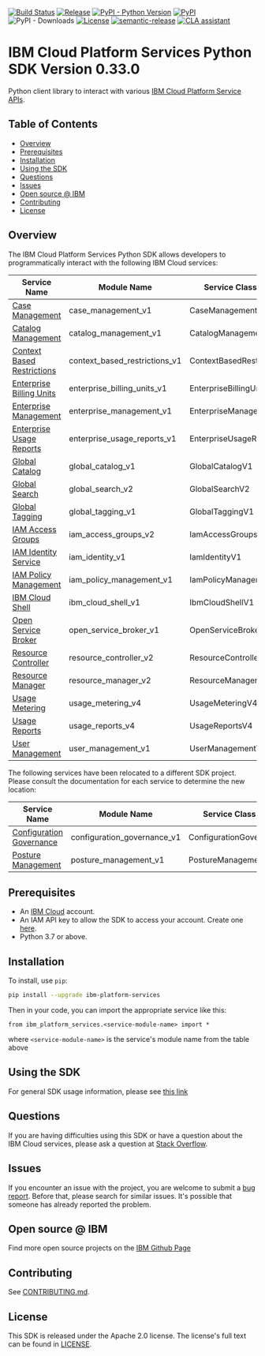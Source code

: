[![Build Status](https://app.travis-ci.com/IBM/platform-services-python-sdk.svg?branch=main)](https://app.travis-ci.com/IBM/platform-services-python-sdk)
[![Release](https://img.shields.io/github/v/release/IBM/platform-services-python-sdk)](https://github.com/IBM/platform-services-python-sdk/releases/latest)
[![PyPI - Python Version](https://img.shields.io/pypi/pyversions/ibm-platform-services)](https://pypi.org/project/ibm-platform-services/)
[![PyPI](https://img.shields.io/pypi/v/ibm-platform-services)](https://pypi.org/project/ibm-platform-services/)
![PyPI - Downloads](https://img.shields.io/pypi/dm/ibm-platform-services)
[![License](https://img.shields.io/badge/License-Apache%202.0-blue.svg)](https://opensource.org/licenses/Apache-2.0)
[![semantic-release](https://img.shields.io/badge/%20%20%F0%9F%93%A6%F0%9F%9A%80-semantic--release-e10079.svg)](https://github.com/semantic-release/semantic-release)
[![CLA assistant](https://cla-assistant.io/readme/badge/IBM/platform-services-python-sdk)](https://cla-assistant.io/IBM/platform-services-python-sdk)


# IBM Cloud Platform Services Python SDK Version 0.33.0

Python client library to interact with various 
[IBM Cloud Platform Service APIs](https://cloud.ibm.com/docs?tab=api-docs&category=platform_services).

## Table of Contents

<!--
  The TOC below is generated using the `markdown-toc` node package.

      https://github.com/jonschlinkert/markdown-toc

  You should regenerate the TOC after making changes to this file.

      npx markdown-toc -i README.md
  -->

<!-- toc -->

- [Overview](#overview)
- [Prerequisites](#prerequisites)
- [Installation](#installation)
- [Using the SDK](#using-the-sdk)
- [Questions](#questions)
- [Issues](#issues)
- [Open source @ IBM](#open-source--ibm)
- [Contributing](#contributing)
- [License](#license)

<!-- tocstop -->

## Overview

The IBM Cloud Platform Services Python SDK allows developers to programmatically interact with the following 
IBM Cloud services:

Service Name | Module Name | Service Class Name
--- | --- | ---
[Case Management](https://cloud.ibm.com/apidocs/case-management?code=python) | case_management_v1 | CaseManagementV1
[Catalog Management](https://cloud.ibm.com/apidocs/resource-catalog/private-catalog?code=python) | catalog_management_v1 | CatalogManagementV1
[Context Based Restrictions](https://cloud.ibm.com/apidocs/context-based-restrictions?code=python) | context_based_restrictions_v1 | ContextBasedRestrictionsV1
[Enterprise Billing Units](https://cloud.ibm.com/apidocs/enterprise-apis/billing-unit?code=python) | enterprise_billing_units_v1 | EnterpriseBillingUnitsV1
[Enterprise Management](https://cloud.ibm.com/apidocs/enterprise-apis/enterprise?code=python) | enterprise_management_v1 | EnterpriseManagementV1
[Enterprise Usage Reports](https://cloud.ibm.com/apidocs/enterprise-apis/resource-usage-reports?code=python) | enterprise_usage_reports_v1 | EnterpriseUsageReportsV1
[Global Catalog](https://cloud.ibm.com/apidocs/resource-catalog/global-catalog?code=python) | global_catalog_v1 | GlobalCatalogV1
[Global Search](https://cloud.ibm.com/apidocs/search?code=python) | global_search_v2 | GlobalSearchV2
[Global Tagging](https://cloud.ibm.com/apidocs/tagging?code=python) | global_tagging_v1 | GlobalTaggingV1
[IAM Access Groups](https://cloud.ibm.com/apidocs/iam-access-groups?code=python) | iam_access_groups_v2 | IamAccessGroupsV2
[IAM Identity Service](https://cloud.ibm.com/apidocs/iam-identity-token-api?code=python) | iam_identity_v1 | IamIdentityV1
[IAM Policy Management](https://cloud.ibm.com/apidocs/iam-policy-management?code=python) | iam_policy_management_v1 | IamPolicyManagementV1
[IBM Cloud Shell](https://cloud.ibm.com/apidocs/cloudshell?code=python) | ibm_cloud_shell_v1 | IbmCloudShellV1
[Open Service Broker](https://cloud.ibm.com/apidocs/resource-controller/ibm-cloud-osb-api?code=python) | open_service_broker_v1 | OpenServiceBrokerV1
[Resource Controller](https://cloud.ibm.com/apidocs/resource-controller/resource-controller?code=python) | resource_controller_v2 | ResourceControllerV2
[Resource Manager](https://cloud.ibm.com/apidocs/resource-controller/resource-manager?code=python) | resource_manager_v2 | ResourceManagerV2
[Usage Metering](https://cloud.ibm.com/apidocs/usage-metering?code=python) | usage_metering_v4 | UsageMeteringV4
[Usage Reports](https://cloud.ibm.com/apidocs/metering-reporting?code=python) | usage_reports_v4 | UsageReportsV4
[User Management](https://cloud.ibm.com/apidocs/user-management?code=python) | user_management_v1 | UserManagementV1

The following services have been relocated to a different SDK project.
Please consult the documentation for each service to determine the new location:

Service Name | Module Name | Service Class Name
--- | --- | ---
[Configuration Governance](https://cloud.ibm.com/apidocs/security-compliance/config?code=python) | configuration_governance_v1 | ConfigurationGovernanceV1
[Posture Management](https://cloud.ibm.com/apidocs/security-compliance/posture?code=python) | posture_management_v1 | PostureManagementV1

## Prerequisites

[ibm-cloud-onboarding]: https://cloud.ibm.com/registration

* An [IBM Cloud][ibm-cloud-onboarding] account.
* An IAM API key to allow the SDK to access your account. Create one [here](https://cloud.ibm.com/iam/apikeys).
* Python 3.7 or above.

## Installation

To install, use `pip`:

```bash
pip install --upgrade ibm-platform-services
```

Then in your code, you can import the appropriate service like this:
```
from ibm_platform_services.<service-module-name> import *
```
where `<service-module-name>` is the service's module name from the table above

## Using the SDK
For general SDK usage information, please see [this link](https://github.com/IBM/ibm-cloud-sdk-common/blob/main/README.md)

## Questions
If you are having difficulties using this SDK or have a question about the IBM Cloud services,
please ask a question at
[Stack Overflow](http://stackoverflow.com/questions/ask?tags=ibm-cloud).

## Issues
If you encounter an issue with the project, you are welcome to submit a
[bug report](https://github.com/IBM/platform-services-python-sdk/issues).
Before that, please search for similar issues. It's possible that someone has already reported the problem.

## Open source @ IBM
Find more open source projects on the [IBM Github Page](http://ibm.github.io/)

## Contributing
See [CONTRIBUTING.md](https://github.com/IBM/platform-services-python-sdk/blob/main/CONTRIBUTING.md).

## License

This SDK is released under the Apache 2.0 license.
The license's full text can be found in [LICENSE](https://github.com/IBM/platform-services-python-sdk/blob/main/LICENSE).
